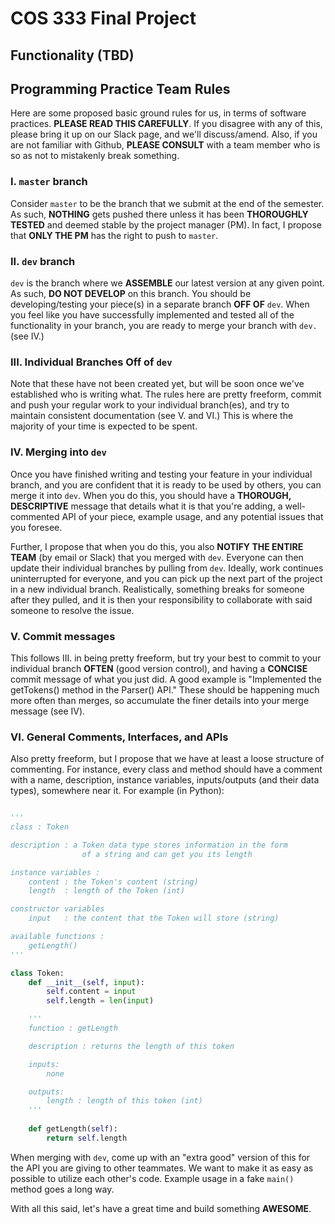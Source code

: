 # COS 333 Final Project

## Functionality (TBD)

## Programming Practice Team Rules

Here are some proposed basic ground rules for us, in terms of software practices. **PLEASE READ THIS CAREFULLY**. If you disagree with any of this, please bring it up on our Slack page, and we'll discuss/amend. Also, if you are not familiar with Github, **PLEASE CONSULT** with a team member who is so as not to mistakenly break something.

### I. `master` branch

Consider `master` to be the branch that we submit at the end of the semester. As such, **NOTHING** gets pushed there unless it has been **THOROUGHLY TESTED** and deemed stable by the project manager (PM). In fact, I propose that **ONLY THE PM** has the right to push to `master`.

### II. `dev` branch

`dev` is the branch where we **ASSEMBLE** our latest version at any given point. As such, **DO NOT DEVELOP** on this branch. You should be developing/testing your piece(s) in a separate branch **OFF OF** `dev`. When you feel like you have successfully implemented and tested all of the functionality in your branch, you are ready to merge your branch with `dev.` (see IV.)

### III. Individual Branches Off of `dev`

Note that these have not been created yet, but will be soon once we've established who is writing what. The rules here are pretty freeform, commit and push your regular work to your individual branch(es), and try to maintain consistent documentation (see V. and VI.) This is where the majority of your time is expected to be spent.

### IV. Merging into `dev`

Once you have finished writing and testing your feature in your individual branch, and you are confident that it is ready to be used by others, you can merge it into `dev`. When you do this, you should have a **THOROUGH, DESCRIPTIVE** message that details what it is that you're adding, a well-commented API of your piece, example usage, and any potential issues that you foresee.

Further, I propose that when you do this, you also **NOTIFY THE ENTIRE TEAM** (by email or Slack) that you merged with `dev`. Everyone can then update their individual branches by pulling from `dev`. Ideally, work continues uninterrupted for everyone, and you can pick up the next part of the project in a new individual branch. Realistically, something breaks for someone after they pulled, and it is then your responsibility to collaborate with said someone to resolve the issue. 

### V. Commit messages

This follows III. in being pretty freeform, but try your best to commit to your individual branch **OFTEN** (good version control), and having a **CONCISE** commit message of what you just did. A good example is "Implemented the getTokens() method in the Parser() API." These should be happening much more often than merges, so accumulate the finer details into your merge message (see IV).

### VI. General Comments, Interfaces, and APIs

Also pretty freeform, but I propose that we have at least a loose structure of commenting. For instance, every class and method should have a comment with a name, description, instance variables, inputs/outputs (and their data types), somewhere near it. For example (in Python):

```python

'''
class : Token

description : a Token data type stores information in the form
				of a string and can get you its length 

instance variables :
	content : the Token's content (string)
	length  : length of the Token (int)

constructor variables
	input   : the content that the Token will store (string)

available functions : 
	getLength()
'''

class Token:
	def __init__(self, input):
		self.content = input
		self.length = len(input)

	'''
	function : getLength

	description : returns the length of this token

	inputs:
		none

	outputs:
		length : length of this token (int)
	'''
	
	def getLength(self):
		return self.length
```

When merging with `dev`, come up with an "extra good" version of this for the API you are giving to other teammates. We want to make it as easy as possible to utilize each other's code. Example usage in a fake `main()` method goes a long way.

With all this said, let's have a great time and build something **AWESOME**.